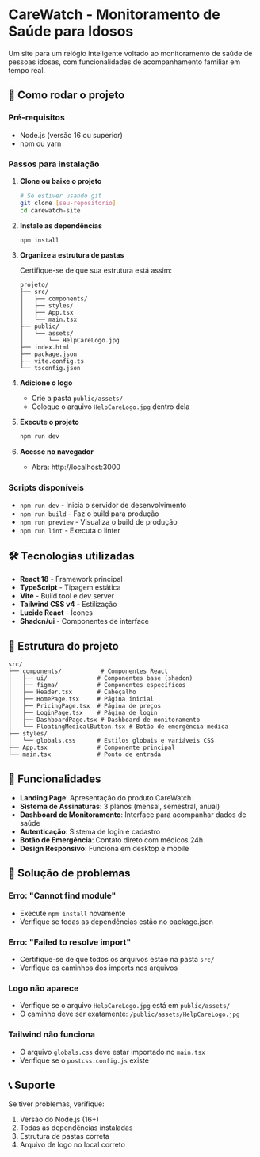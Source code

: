 # CareWatch - Monitoramento de Saúde para Idosos

Um site para um relógio inteligente voltado ao monitoramento de saúde de pessoas idosas, com funcionalidades de acompanhamento familiar em tempo real.

## 🚀 Como rodar o projeto

### Pré-requisitos
- Node.js (versão 16 ou superior)
- npm ou yarn

### Passos para instalação

1. **Clone ou baixe o projeto**
   ```bash
   # Se estiver usando git
   git clone [seu-repositorio]
   cd carewatch-site
   ```

2. **Instale as dependências**
   ```bash
   npm install
   ```

3. **Organize a estrutura de pastas**
   
   Certifique-se de que sua estrutura está assim:
   ```
   projeto/
   ├── src/
   │   ├── components/
   │   ├── styles/
   │   ├── App.tsx
   │   └── main.tsx
   ├── public/
   │   └── assets/
   │       └── HelpCareLogo.jpg
   ├── index.html
   ├── package.json
   ├── vite.config.ts
   └── tsconfig.json
   ```

4. **Adicione o logo**
   - Crie a pasta `public/assets/`
   - Coloque o arquivo `HelpCareLogo.jpg` dentro dela

5. **Execute o projeto**
   ```bash
   npm run dev
   ```

6. **Acesse no navegador**
   - Abra: http://localhost:3000

### Scripts disponíveis

- `npm run dev` - Inicia o servidor de desenvolvimento
- `npm run build` - Faz o build para produção
- `npm run preview` - Visualiza o build de produção
- `npm run lint` - Executa o linter

## 🛠️ Tecnologias utilizadas

- **React 18** - Framework principal
- **TypeScript** - Tipagem estática
- **Vite** - Build tool e dev server
- **Tailwind CSS v4** - Estilização
- **Lucide React** - Ícones
- **Shadcn/ui** - Componentes de interface

## 📁 Estrutura do projeto

```
src/
├── components/           # Componentes React
│   ├── ui/              # Componentes base (shadcn)
│   ├── figma/           # Componentes específicos
│   ├── Header.tsx       # Cabeçalho
│   ├── HomePage.tsx     # Página inicial
│   ├── PricingPage.tsx  # Página de preços
│   ├── LoginPage.tsx    # Página de login
│   ├── DashboardPage.tsx # Dashboard de monitoramento
│   └── FloatingMedicalButton.tsx # Botão de emergência médica
├── styles/
│   └── globals.css      # Estilos globais e variáveis CSS
├── App.tsx              # Componente principal
└── main.tsx             # Ponto de entrada
```

## 🎯 Funcionalidades

- **Landing Page**: Apresentação do produto CareWatch
- **Sistema de Assinaturas**: 3 planos (mensal, semestral, anual)
- **Dashboard de Monitoramento**: Interface para acompanhar dados de saúde
- **Autenticação**: Sistema de login e cadastro
- **Botão de Emergência**: Contato direto com médicos 24h
- **Design Responsivo**: Funciona em desktop e mobile

## 🔧 Solução de problemas

### Erro: "Cannot find module"
- Execute `npm install` novamente
- Verifique se todas as dependências estão no package.json

### Erro: "Failed to resolve import"
- Certifique-se de que todos os arquivos estão na pasta `src/`
- Verifique os caminhos dos imports nos arquivos

### Logo não aparece
- Verifique se o arquivo `HelpCareLogo.jpg` está em `public/assets/`
- O caminho deve ser exatamente: `/public/assets/HelpCareLogo.jpg`

### Tailwind não funciona
- O arquivo `globals.css` deve estar importado no `main.tsx`
- Verifique se o `postcss.config.js` existe

## 📞 Suporte

Se tiver problemas, verifique:
1. Versão do Node.js (16+)
2. Todas as dependências instaladas
3. Estrutura de pastas correta
4. Arquivo de logo no local correto